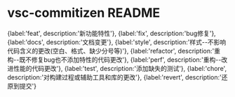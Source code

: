 # vsc-commitizen README

{label:'feat',
description:'新功能特性'},
{label:'fix',
description:'bug修复'},
{label:'docs',
description:'文档变更'},
{label:'style',
description:'样式--不影响代码含义的更改(空白、格式、缺少分号等)'},
{label:'refactor',
description:'重构--既不修复bug也不添加特性的代码更改'},
{label:'perf',
description:'重构--改进性能的代码更改'},
{label:'test',
description:'添加缺失的测试'},
{label:'chore',
description:'对构建过程或辅助工具和库的更改'},
{label:'revert',
description:'还原到提交'}
